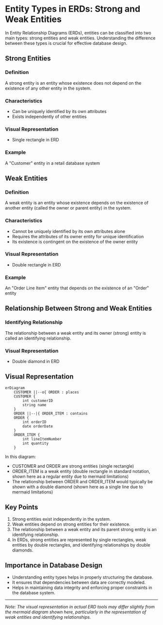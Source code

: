# Entity Types in ERDs: Strong and Weak Entities

In Entity Relationship Diagrams (ERDs), entities can be classified into two main types: strong entities and weak entities. Understanding the difference between these types is crucial for effective database design.

## Strong Entities

### Definition
A strong entity is an entity whose existence does not depend on the existence of any other entity in the system.

### Characteristics
- Can be uniquely identified by its own attributes
- Exists independently of other entities

### Visual Representation
- Single rectangle in ERD

### Example
A "Customer" entity in a retail database system

## Weak Entities

### Definition
A weak entity is an entity whose existence depends on the existence of another entity (called the owner or parent entity) in the system.

### Characteristics
- Cannot be uniquely identified by its own attributes alone
- Requires the attributes of its owner entity for unique identification
- Its existence is contingent on the existence of the owner entity

### Visual Representation
- Double rectangle in ERD

### Example
An "Order Line Item" entity that depends on the existence of an "Order" entity

## Relationship Between Strong and Weak Entities

### Identifying Relationship
The relationship between a weak entity and its owner (strong) entity is called an identifying relationship.

### Visual Representation
- Double diamond in ERD

## Visual Representation

```mermaid
erDiagram
    CUSTOMER ||--o{ ORDER : places
    CUSTOMER {
        int customerID
        string name
    }
    ORDER ||--|{ ORDER_ITEM : contains
    ORDER {
        int orderID
        date orderDate
    }
    ORDER_ITEM {
        int lineItemNumber
        int quantity
    }
```

In this diagram:
- CUSTOMER and ORDER are strong entities (single rectangle)
- ORDER_ITEM is a weak entity (double rectangle in standard notation, shown here as a regular entity due to mermaid limitations)
- The relationship between ORDER and ORDER_ITEM would typically be shown with a double diamond (shown here as a single line due to mermaid limitations)

## Key Points

1. Strong entities exist independently in the system.
2. Weak entities depend on strong entities for their existence.
3. The relationship between a weak entity and its parent strong entity is an identifying relationship.
4. In ERDs, strong entities are represented by single rectangles, weak entities by double rectangles, and identifying relationships by double diamonds.

## Importance in Database Design

- Understanding entity types helps in properly structuring the database.
- It ensures that dependencies between data are correctly modeled.
- Helps in maintaining data integrity and enforcing proper constraints in the database system.

---

*Note: The visual representation in actual ERD tools may differ slightly from the mermaid diagram shown here, particularly in the representation of weak entities and identifying relationships.*
